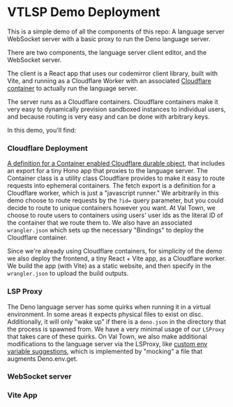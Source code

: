 # VTLSP Demo Deployment

This is a simple demo of all the components of this repo: A language server WebSocket server with a basic proxy to run the Deno language server.

There are two components, the language server client editor, and the WebSocket server.

The client is a React app that uses our codemirror client library, built with Vite, and running as a Cloudflare Worker with an associated [Cloudflare container](https://developers.cloudflare.com/containers/) to actually run the language server.

The server runs as a Cloudflare containers. Cloudflare containers make it very easy to dynamically prevision sandboxed instances to individual users, and because routing is very easy and can be done with arbitrary keys.

In this demo, you'll find:

### Cloudflare Deployment

[A definition for a Container enabled Cloudflare durable object](./deploy/main.ts), that includes an export for a tiny Hono app that proxies to the language server. The Container class is a utility class Cloudflare provides to make it easy to route requests into ephemeral containers. The fetch export is a definition for a Cloudflare worker, which is just a "javascript runner." We arbitrarily in this demo choose to route requests by the `?id=` query parameter, but you could decide to route to unique containers however you want. At Val Town, we choose to route users to containers using users' user ids as the literal ID of the container that we route them to. We also have an associated `wrangler.json` which sets up the necessary "Bindings" to deploy the Cloudflare container.

Since we're already using Cloudflare containers, for simplicity of the demo we also deploy the frontend, a tiny React + Vite app, as a Cloudflare worker. We build the app (with Vite) as a static website, and then specify in the `wrangler.json` to upload the build outputs.

### LSP Proxy

The Deno language server has some quirks when running it in a virtual environment. In some areas it expects physical files to exist on disc. Additionally, it will only "wake up" if there is a `deno.json` in the directory that the process is spawned from. We have a very minimal usage of our `LSProxy` that takes care of these quirks. On Val Town, we also make additional modifications to the language server via the LSProxy, like [custom env variable suggestions](https://filedumpthing.val.run/blob/blob_file_1755106837620_1fd7a65c-4a8d-437d-a0c6-1b61e1ef71da.gif), which is implemented by "mocking" a file that augments Deno.env.get.

### WebSocket server


### Vite App
